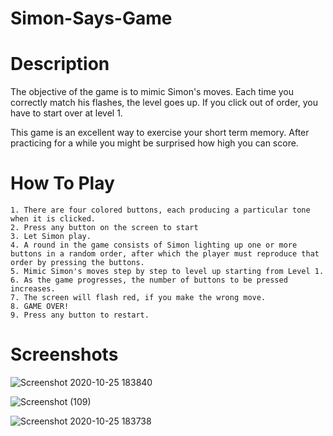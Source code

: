# Simon-Says-Game
  # Description
  The objective of the game is to mimic Simon's moves. Each time you correctly match his flashes, the level goes up. If you click out of order, you have to start over at level 1.
  
  This game is an excellent way to exercise your short term memory. After practicing for a while you might be surprised how high you can score.
  
  # How To Play
    
    1. There are four colored buttons, each producing a particular tone when it is clicked.
    2. Press any button on the screen to start 
    3. Let Simon play.
    4. A round in the game consists of Simon lighting up one or more buttons in a random order, after which the player must reproduce that order by pressing the buttons.
    5. Mimic Simon's moves step by step to level up starting from Level 1.
    6. As the game progresses, the number of buttons to be pressed increases.
    7. The screen will flash red, if you make the wrong move.
    8. GAME OVER!
    9. Press any button to restart.
    
  # Screenshots
  
  ![Screenshot 2020-10-25 183840](https://user-images.githubusercontent.com/65303903/97108119-6b6a7380-16f1-11eb-8463-a81e57af614d.png)
  
  ![Screenshot (109)](https://user-images.githubusercontent.com/65303903/97108031-b637bb80-16f0-11eb-8c4c-e46e999c7a83.png)
  
  ![Screenshot 2020-10-25 183738](https://user-images.githubusercontent.com/65303903/97108122-6f969100-16f1-11eb-8390-586a28ee993c.png)
